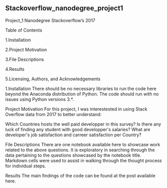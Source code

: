 ## Stackoverflow_nanodegree_project1
Project_1 Nanodegree Stackoverflow’s 2017

Table of Contents

1.Installation

2.Project Motivation

3.File Descriptions

4.Results

5.Licensing, Authors, and Acknowledgements


1.Installation
 There should be no necessary libraries to run the code here beyond the Anaconda distribution of Python. The code  should run with no issues using Python versions 3.*.

Project Motivation
 For this project, I was interestested in using Stack Overflow data from 2017 to better understand:

 Which Countries hosts the well paid developper in this survey?
 Is there any luck of finding any student with good developper's salaries?
 What are developer's job satisfaction and carreer satisfaction per Country?

File Descriptions
 There are one notebook available here to showcase work related to the above questions. It is  exploratory in searching through the data pertaining to the questions showcased by the notebook title. Markdown  cells were used to assist in walking through the thought process for individual steps.

Results
The main findings of the code can be found at the post available here.
